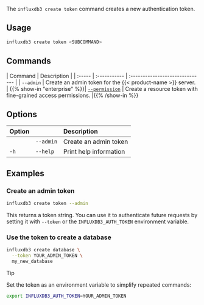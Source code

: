 The `influxdb3 create token` command creates a new authentication token.

## Usage

<!--pytest.mark.skip-->

```bash
influxdb3 create token <SUBCOMMAND>
```

## Commands

| Command | Description                                                                 |
| :----- | :----------- | :------------------------------ |
| `--admin` | Create an admin token for the {{< product-name >}} server. |
{{% show-in "enterprise" %}}| [`--permission`](/influxdb3/enterprise/reference/cli/influxdb3/create/token/permission/) | Create a resource token with fine-grained access permissions. |{{% /show-in %}}

## Options

| Option |          | Description            |
| :----- | :------- | :--------------------- |
|        |`--admin`| Create an admin token  |
| `-h`   | `--help` | Print help information |


## Examples

### Create an admin token

<!--pytest.mark.skip-->

```bash
influxdb3 create token --admin
```

This returns a token string. You can use it to authenticate future requests by setting it with `--token` or the `INFLUXDB3_AUTH_TOKEN` environment variable.

### Use the token to create a database

<!--pytest.mark.skip-->

```bash
influxdb3 create database \
  --token YOUR_ADMIN_TOKEN \
  my_new_database
```

> [!Tip] 
> Set the token as an environment variable to simplify repeated commands:
>    ```bash 
>    export INFLUXDB3_AUTH_TOKEN=YOUR_ADMIN_TOKEN
>    ```

